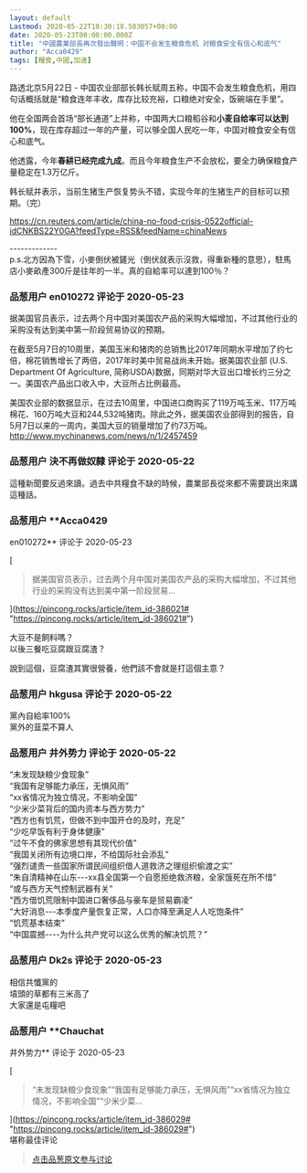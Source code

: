 ```yaml
---
layout: default
Lastmod: 2020-05-22T10:30:18.583057+00:00
date: 2020-05-23T00:00:00.000Z
title: "中國農業部長再次發出聲明：中国不会发生粮食危机 对粮食安全有信心和底气"
author: "Acca0429"
tags: [糧食,中國,加速]
---
```


路透北京5月22日 - 中国农业部部长韩长赋周五称，中国不会发生粮食危机，用四句话概括就是“粮食连年丰收，库存比较充裕，口粮绝对安全，饭碗端在手里”。  
  
他在全国两会首场“部长通道”上并称，中国两大口粮稻谷和**小麦自给率可以达到100%**，现在库存超过一年的产量，可以够全国人民吃一年，中国对粮食安全有信心和底气。  
  
他透露，今年**春耕已经完成九成**。而且今年粮食生产不会放松，要全力确保粮食产量稳定在1.3万亿斤。  
  
韩长赋并表示，当前生猪生产恢复势头不错，实现今年的生猪生产的目标可以预期。（完）  
  
https://cn.reuters.com/article/china-no-food-crisis-0522official-idCNKBS22Y0GA?feedType=RSS&feedName=chinaNews  
  
\-------------  
p.s.北方因為下雪，小麥倒伏被鏟光（倒伏就表示沒救，得重新種的意思），駐馬店小麥畝產300斤是往年的一半。真的自給率可以達到100％？

            
### 品葱用户 **en010272** 评论于 2020-05-23
        
据美国官员表示，过去两个月中国对美国农产品的采购大幅增加，不过其他行业的采购没有达到美中第一阶段贸易协议的预期。  
  
在截至5月7日的10周里，美国玉米和猪肉的总销售比2017年同期水平增加了约七倍，棉花销售增长了两倍，2017年时美中贸易战尚未开始。据美国农业部 (U.S. Department Of Agriculture, 简称USDA)数据，同期对华大豆出口增长约三分之一。美国农产品出口收入中，大豆所占比例最高。  
  
美国农业部的数据显示，在过去10周里，中国进口商购买了119万吨玉米、117万吨棉花、160万吨大豆和244,532吨猪肉。除此之外，据美国农业部得到的报告，自5月7日以来的一周内，美国大豆的销量增加了约73万吨。  
http://www.mychinanews.com/news/n/1/2457459
        


            
### 品葱用户 **決不再做奴隸** 评论于 2020-05-22
        
這種新聞要反過來讀。過去中共糧食不缺的時候，農業部長從來都不需要跳出來講這種話。
        


            
### 品葱用户 **Acca0429 
en010272** 评论于 2020-05-23
        
[

> 据美国官员表示，过去两个月中国对美国农产品的采购大幅增加，不过其他行业的采购没有达到美中第一阶段贸易...

](https://pincong.rocks/article/item_id-386021# "https://pincong.rocks/article/item_id-386021#")  
  
大豆不是飼料嗎？  
以後三餐吃豆腐跟豆腐渣？  
  
說到這個，豆腐渣其實很營養，他們該不會就是打這個主意？
        


            
### 品葱用户 **hkgusa** 评论于 2020-05-22
        
黨內自給率100%  
黨外的韮菜不算人
        


            
### 品葱用户 **井外势力** 评论于 2020-05-22
        
“未发现缺粮少食现象”  
“我国有足够能力承压，无惧风雨”  
“xx省情况为独立情况，不影响全国”  
“少米少菜背后的国内资本与西方势力”  
“西方也有饥荒，但做不到中国开仓的及时，充足”  
“少吃早饭有利于身体健康”  
“过午不食的佛家思想有其现代价值”  
“我国关闭所有边境口岸，不给国际社会添乱”  
“强烈谴责一些国家所谓民间组织借人道救济之理组织偷渡之实”  
“朱自清精神在山东---xx县全国第一个自愿拒绝救济粮，全家饿死在所不惜”  
“或与西方天气控制武器有关”  
“西方借饥荒限制中国进口奢侈品与豪车是贸易霸凌”  
“大好消息---本季度产量恢复正常，人口亦降至满足人人吃饱条件”  
“饥荒基本结束”  
“中国震撼----为什么共产党可以这么优秀的解决饥荒？”
        


            
### 品葱用户 **Dk2s** 评论于 2020-05-23
        
相信共懺黨的  
墳頭的草都有三米高了  
大家還是屯糧吧
        


            
### 品葱用户 **Chauchat 
井外势力** 评论于 2020-05-23
        
[

> “未发现缺粮少食现象”“我国有足够能力承压，无惧风雨”“xx省情况为独立情况，不影响全国”“少米少菜...

](https://pincong.rocks/article/item_id-386029# "https://pincong.rocks/article/item_id-386029#")  
堪称最佳评论
        






> [点击品葱原文参与讨论](https://pincong.rocks/article/19213)

